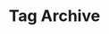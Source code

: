 ---
title: 'Tag Archive'
layout: 'layouts/feed.html'
pagination:
    data: collections
    size: 1
    alias: tag
    filter: ['all', 'nav', 'blog']
permalink: '/tag/{{ tag | slug }}/'
---